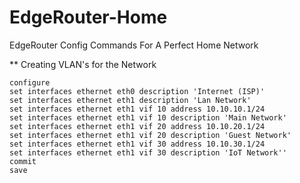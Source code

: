 # EdgeRouter-Home
EdgeRouter Config Commands For A Perfect Home Network

** Creating VLAN's for the Network
```
configure
set interfaces ethernet eth0 description 'Internet (ISP)'
set interfaces ethernet eth1 description 'Lan Network'
set interfaces ethernet eth1 vif 10 address 10.10.10.1/24
set interfaces ethernet eth1 vif 10 description 'Main Network'
set interfaces ethernet eth1 vif 20 address 10.10.20.1/24
set interfaces ethernet eth1 vif 20 description 'Guest Network'
set interfaces ethernet eth1 vif 30 address 10.10.30.1/24
set interfaces ethernet eth1 vif 30 description 'IoT Network''
commit
save
```
